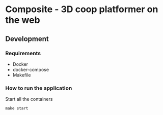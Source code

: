 # Composite - 3D coop platformer on the web

## Development

### Requirements

- Docker
- docker-compose
- Makefile

### How to run the application

Start all the containers

`make start`
